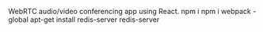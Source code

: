 WebRTC audio/video conferencing app using React.
npm i
npm i webpack -global
apt-get install redis-server
redis-server